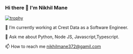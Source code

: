 ### Hi there 👋 I'm Nikhil Mane

[![trophy](https://github-profile-trophy.vercel.app/?username=Nikhil-Mane-372)](https://github.com/ryo-ma/github-profile-trophy)

🔭 I’m currently working at Crest Data as a Software Engineer.

💬 Ask me about Python, Node JS, Javascript,Typescript.

📫 How to reach me nikhilmane372@gamil.com
